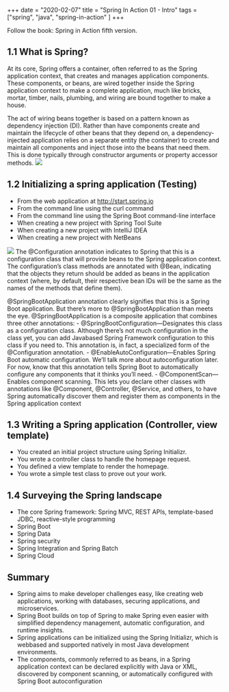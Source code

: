 +++ 
date = "2020-02-07"
title = "Spring In Action 01 - Intro"
tags = ["spring", "java", "spring-in-action" ]
+++

Follow the book: Spring in Action fifth version.

## 1.1 What is Spring?
At its core, Spring offers a container, often referred to as the Spring application context, that creates and manages application components. These components, or beans, are wired together inside the Spring application context to make a complete application, much like bricks, mortar, timber, nails, plumbing, and wiring are bound together to make a house.

The act of wiring beans together is based on a pattern known as dependency injection (DI). Rather than have components create and maintain the lifecycle of other beans that they depend on, a dependency-injected application relies on a separate entity (the container) to create and maintain all components and inject those into the beans that need them. This is done typically through constructor arguments or property accessor methods.
![](https://i.imgur.com/HmrlIsd.png)

## 1.2 Initializing a spring application (Testing)

- From the web application at http://start.spring.io 
- From the command line using the curl command 
- From the command line using the Spring Boot command-line interface 
- When creating a new project with Spring Tool Suite 
- When creating a new project with IntelliJ IDEA 
- When creating a new project with NetBeans

![](https://i.imgur.com/wTApSQv.png)
The @Configuration annotation indicates to Spring that this is a configuration class that will provide beans to the Spring application context. The configuration’s class methods are annotated with @Bean, indicating that the objects they return should be added as beans in the application context (where, by default, their respective bean IDs will be the same as the names of the methods that define them).

@SpringBootApplication annotation clearly signifies that this is a Spring Boot application. But there’s more to @SpringBootApplication than meets the eye. @SpringBootApplication is a composite application that combines three other annotations: 
    -  @SpringBootConfiguration—Designates this class as a configuration class. Although there’s not much configuration in the class yet, you can add Javabased Spring Framework configuration to this class if you need to. This annotation is, in fact, a specialized form of the @Configuration annotation.
    -  @EnableAutoConfiguration—Enables Spring Boot automatic configuration. We’ll talk more about autoconfiguration later. For now, know that this annotation tells Spring Boot to automatically configure any components that it thinks you’ll need.
    - @ComponentScan—Enables component scanning. This lets you declare other classes with annotations like @Component, @Controller, @Service, and others, to have Spring automatically discover them and register them as components in the Spring application context


## 1.3 Writing a Spring application (Controller, view template)

- You created an initial project structure using Spring Initializr. 
- You wrote a controller class to handle the homepage request. 
- You defined a view template to render the homepage. 
- You wrote a simple test class to prove out your work.

## 1.4 Surveying the Spring landscape

- The core Spring framework: Spring MVC, REST APIs, template-based JDBC, reactive-style programming
- Spring Boot
- Spring Data
- Spring security
- Spring Integration and Spring Batch
- Spring Cloud

## Summary

- Spring aims to make developer challenges easy, like creating web applications, working with databases, securing applications, and microservices.
- Spring Boot builds on top of Spring to make Spring even easier with simplified dependency management, automatic configuration, and runtime insights.
- Spring applications can be initialized using the Spring Initializr, which is webbased and supported natively in most Java development environments.
- The components, commonly referred to as beans, in a Spring application context can be declared explicitly with Java or XML, discovered by component scanning, or automatically configured with Spring Boot autoconfiguration